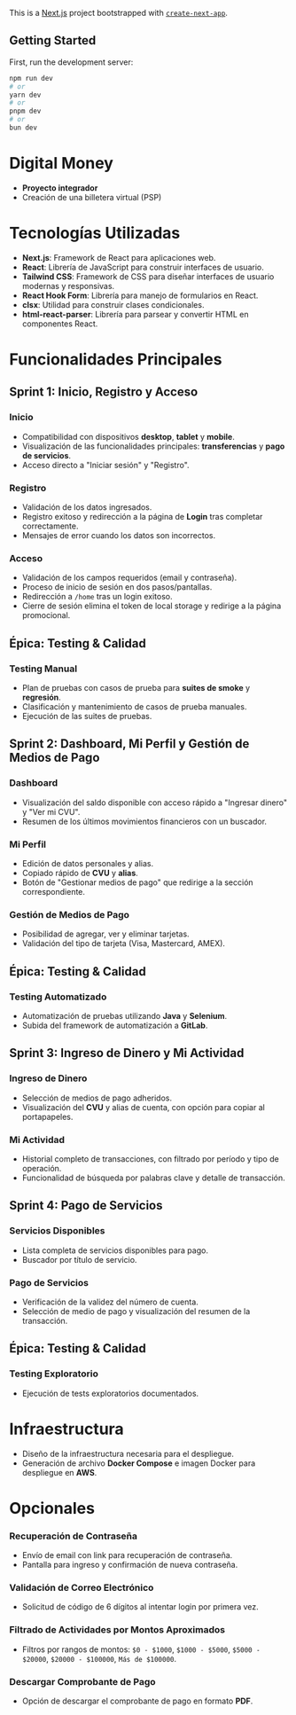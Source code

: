 This is a [Next.js](https://nextjs.org) project bootstrapped with [`create-next-app`](https://nextjs.org/docs/app/api-reference/cli/create-next-app).

## Getting Started

First, run the development server:

```bash
npm run dev
# or
yarn dev
# or
pnpm dev
# or
bun dev
```

# Digital Money

- **Proyecto integrador**
- Creación de una billetera virtual (PSP)

# Tecnologías Utilizadas

- **Next.js**: Framework de React para aplicaciones web.
- **React**: Librería de JavaScript para construir interfaces de usuario.
- **Tailwind CSS**: Framework de CSS para diseñar interfaces de usuario modernas y responsivas.
- **React Hook Form**: Librería para manejo de formularios en React.
- **clsx**: Utilidad para construir clases condicionales.
- **html-react-parser**: Librería para parsear y convertir HTML en componentes React.

# Funcionalidades Principales

## Sprint 1: Inicio, Registro y Acceso

### Inicio
- Compatibilidad con dispositivos **desktop**, **tablet** y **mobile**.
- Visualización de las funcionalidades principales: **transferencias** y **pago de servicios**.
- Acceso directo a "Iniciar sesión" y "Registro".

### Registro
- Validación de los datos ingresados.
- Registro exitoso y redirección a la página de **Login** tras completar correctamente.
- Mensajes de error cuando los datos son incorrectos.

### Acceso
- Validación de los campos requeridos (email y contraseña).
- Proceso de inicio de sesión en dos pasos/pantallas.
- Redirección a `/home` tras un login exitoso.
- Cierre de sesión elimina el token de local storage y redirige a la página promocional.

## Épica: Testing & Calidad

### Testing Manual
- Plan de pruebas con casos de prueba para **suites de smoke** y **regresión**.
- Clasificación y mantenimiento de casos de prueba manuales.
- Ejecución de las suites de pruebas.

## Sprint 2: Dashboard, Mi Perfil y Gestión de Medios de Pago

### Dashboard
- Visualización del saldo disponible con acceso rápido a "Ingresar dinero" y "Ver mi CVU".
- Resumen de los últimos movimientos financieros con un buscador.

### Mi Perfil
- Edición de datos personales y alias.
- Copiado rápido de **CVU** y **alias**.
- Botón de "Gestionar medios de pago" que redirige a la sección correspondiente.

### Gestión de Medios de Pago
- Posibilidad de agregar, ver y eliminar tarjetas.
- Validación del tipo de tarjeta (Visa, Mastercard, AMEX).

## Épica: Testing & Calidad

### Testing Automatizado
- Automatización de pruebas utilizando **Java** y **Selenium**.
- Subida del framework de automatización a **GitLab**.

## Sprint 3: Ingreso de Dinero y Mi Actividad

### Ingreso de Dinero
- Selección de medios de pago adheridos.
- Visualización del **CVU** y alias de cuenta, con opción para copiar al portapapeles.

### Mi Actividad
- Historial completo de transacciones, con filtrado por período y tipo de operación.
- Funcionalidad de búsqueda por palabras clave y detalle de transacción.

## Sprint 4: Pago de Servicios

### Servicios Disponibles
- Lista completa de servicios disponibles para pago.
- Buscador por título de servicio.

### Pago de Servicios
- Verificación de la validez del número de cuenta.
- Selección de medio de pago y visualización del resumen de la transacción.

## Épica: Testing & Calidad

### Testing Exploratorio
- Ejecución de tests exploratorios documentados.

# Infraestructura

- Diseño de la infraestructura necesaria para el despliegue.
- Generación de archivo **Docker Compose** e imagen Docker para despliegue en **AWS**.

# Opcionales

### Recuperación de Contraseña
- Envío de email con link para recuperación de contraseña.
- Pantalla para ingreso y confirmación de nueva contraseña.

### Validación de Correo Electrónico
- Solicitud de código de 6 dígitos al intentar login por primera vez.

### Filtrado de Actividades por Montos Aproximados
- Filtros por rangos de montos: `$0 - $1000`, `$1000 - $5000`, `$5000 - $20000`, `$20000 - $100000`, `Más de $100000`.

### Descargar Comprobante de Pago
- Opción de descargar el comprobante de pago en formato **PDF**.
